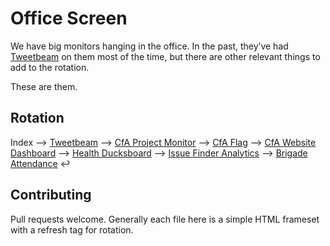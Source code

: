 Office Screen
=============

We have big monitors hanging in the office. In the past, they’ve had
[Tweetbeam](http://www.tweetbeam.com/show?query=codeforamerica) on them most
of the time, but there are other relevant things to add to the rotation.

These are them.

Rotation
----
Index 
⟶ [Tweetbeam](http://codeforamerica.github.io/office-screen/tweetbeam.html)
⟶ [CfA Project Monitor](http://codeforamerica.github.io/office-screen/project-monitor.html)
⟶ [CfA Flag](http://codeforamerica.github.io/office-screen/cfaflag.html)
⟶ [CfA Website Dashboard](http://codeforamerica.github.io/office-screen/website-dashboard.html)
⟶ [Health Ducksboard](http://codeforamerica.github.io/office-screen/ducksboard.html)
⟶ [Issue Finder Analytics](http://codeforamerica.github.io/office-screen/issuefinderanalytics.html)
⟶ [Brigade Attendance](http://codeforamerica.github.io/office-screen/attendance.html)
↩


Contributing
----

Pull requests welcome. Generally each file here is a simple HTML frameset
with a refresh tag for rotation.
